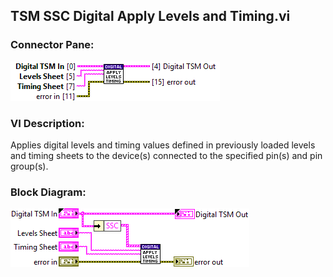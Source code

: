 ## **TSM SSC Digital Apply Levels and Timing.vi**
### Connector Pane:
![alt text](/docs/images/Instrument%20Control/Digital/Pin%20Levels%20and%20Timing/TSM%20SSC%20Digital%20Apply%20Levels%20and%20Timing.vic.png "TSM SSC Digital Apply Levels and Timing.vi connector pane")

### VI Description:
Applies digital levels and timing values defined in previously loaded levels and timing sheets to the device(s) connected to the specified pin(s) and pin group(s).

### Block Diagram:
![alt text](/docs/images/Instrument%20Control/Digital/Pin%20Levels%20and%20Timing/TSM%20SSC%20Digital%20Apply%20Levels%20and%20Timing.vid.png "TSM SSC Digital Apply Levels and Timing.vi block diagram")
